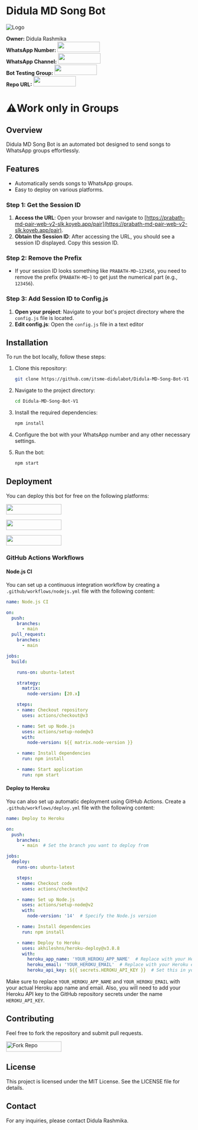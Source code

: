 
# Didula MD Song Bot

![Logo](https://i.giphy.com/6FjaNxfq8vHSQI0aVm.webp)

**Owner:** Didula Rashmika  
**WhatsApp Number:** [<img src='https://img.shields.io/badge/Contact%20Me-94771820962-blue?style=for-the-badge&logo=whatsapp&logoColor=white' width=115 height=28 />](https://wa.me/94771820962)  
**WhatsApp Channel:** [<img src='https://img.shields.io/badge/Join%20Channel-WhatsApp-orange?style=for-the-badge&logo=whatsapp&logoColor=white' width=115 height=28 />](https://whatsapp.com/channel/0029VaqqF4GDTkJwKruLSK2f)  
**Bot Testing Group:** [<img src='https://img.shields.io/badge/Join%20Group-WhatsApp-green?style=for-the-badge&logo=whatsapp&logoColor=white' width=115 height=28 />](https://chat.whatsapp.com/Cqz3YYSAfFZJD0lMpyvuzl)  
**Repo URL:** [<img src='https://img.shields.io/badge/GitHub%20Repo-black?style=for-the-badge&logo=github&logoColor=white' width=115 height=28 />](https://github.com/itsme-didulabot/Didula-MD-Song-Bot-V1)

# ⚠️Work only in Groups 

## Overview

Didula MD Song Bot is an automated bot designed to send songs to WhatsApp groups effortlessly. 

## Features

- Automatically sends songs to WhatsApp groups.
- Easy to deploy on various platforms.



### Step 1: Get the Session ID

1. **Access the URL**: Open your browser and navigate to [https://prabath-md-pair-web-v2-slk.koyeb.app/pair](https://prabath-md-pair-web-v2-slk.koyeb.app/pair).
2. **Obtain the Session ID**: After accessing the URL, you should see a session ID displayed. Copy this session ID.

### Step 2: Remove the Prefix

- If your session ID looks something like `PRABATH-MD~123456`, you need to remove the prefix (`PRABATH-MD~`) to get just the numerical part (e.g., `123456`).

### Step 3: Add Session ID to Config.js

1. **Open your project**: Navigate to your bot's project directory where the `config.js` file is located.
2. **Edit config.js**: Open the `config.js` file in a text editor




## Installation

To run the bot locally, follow these steps:

1. Clone this repository:
   ```bash
   git clone https://github.com/itsme-didulabot/Didula-MD-Song-Bot-V1
   ```
2. Navigate to the project directory:
   ```bash
   cd Didula-MD-Song-Bot-V1
   ```
3. Install the required dependencies:
   ```bash
   npm install
   ```
4. Configure the bot with your WhatsApp number and any other necessary settings.

5. Run the bot:
   ```bash
   npm start
   ```

## Deployment

You can deploy this bot for free on the following platforms:

[<img src='https://img.shields.io/badge/Deploy%20to%20Heroku-purple?style=for-the-badge&logo=heroku&logoColor=white' width=150 height=28 />](https://heroku.com/deploy?template=https://github.com/itsme-didulabot/Didula-MD-Song-Bot-V1)

[<img src='https://img.shields.io/badge/Deploy%20to%20Replit-blue?style=for-the-badge&logo=replit&logoColor=white' width=150 height=28 />](https://replit.com/github/itsme-didulabot/Didula-MD-Song-Bot-V1)

[<img src='https://img.shields.io/badge/Deploy%20to%20Glitch-grey?style=for-the-badge&logo=glitch&logoColor=white' width=150 height=28 />](https://glitch.com/edit/#!/import/github/itsme-didulabot/Didula-MD-Song-Bot-V1)

### GitHub Actions Workflows

#### Node.js CI

You can set up a continuous integration workflow by creating a `.github/workflows/nodejs.yml` file with the following content:

```yaml
name: Node.js CI

on:
  push:
    branches:
      - main
  pull_request:
    branches:
      - main

jobs:
  build:

    runs-on: ubuntu-latest

    strategy:
      matrix:
        node-version: [20.x]

    steps:
    - name: Checkout repository
      uses: actions/checkout@v3

    - name: Set up Node.js
      uses: actions/setup-node@v3
      with:
        node-version: ${{ matrix.node-version }}

    - name: Install dependencies
      run: npm install

    - name: Start application
      run: npm start
```

#### Deploy to Heroku

You can also set up automatic deployment using GitHub Actions. Create a `.github/workflows/deploy.yml` file with the following content:

```yaml
name: Deploy to Heroku

on:
  push:
    branches:
      - main  # Set the branch you want to deploy from

jobs:
  deploy:
    runs-on: ubuntu-latest

    steps:
    - name: Checkout code
      uses: actions/checkout@v2

    - name: Set up Node.js
      uses: actions/setup-node@v2
      with:
        node-version: '14'  # Specify the Node.js version

    - name: Install dependencies
      run: npm install

    - name: Deploy to Heroku
      uses: akhileshns/heroku-deploy@v3.8.8
      with:
        heroku_app_name: 'YOUR_HEROKU_APP_NAME'  # Replace with your Heroku app name
        heroku_email: 'YOUR_HEROKU_EMAIL'  # Replace with your Heroku email
        heroku_api_key: ${{ secrets.HEROKU_API_KEY }}  # Set this in your GitHub secrets
```

Make sure to replace `YOUR_HEROKU_APP_NAME` and `YOUR_HEROKU_EMAIL` with your actual Heroku app name and email. Also, you will need to add your Heroku API key to the GitHub repository secrets under the name `HEROKU_API_KEY`.

## Contributing

Feel free to fork the repository and submit pull requests.

<a href='https://github.com/itsme-didulabot/Didula-MD-Song-Bot-V1/fork' target="_blank">
  <img alt='Fork Repo' src='https://img.shields.io/badge/-Fork_Repo-grey?style=for-the-badge&logo=github&logoColor=white' width=150 height=28 />
</a>

## License

This project is licensed under the MIT License. See the LICENSE file for details.

## Contact

For any inquiries, please contact Didula Rashmika.
